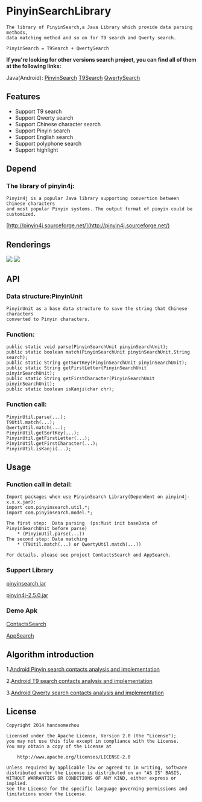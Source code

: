 PinyinSearchLibrary
===================
	The library of PinyinSearch,a Java Library which provide data parsing methods, 
	data matching method and so on for T9 search and Qwerty search.
	
	PinyinSearch = T9Search + QwertySearch
	
**If you're looking for other versions search project, you can find all of them at the following links:**

Java(Android):
[PinyinSearch](https://github.com/handsomezhou/PinyinSearchLibrary)
[T9Search](https://github.com/handsomezhou/T9SearchLibrary)
[QwertySearch](https://github.com/handsomezhou/QwertySearchLibrary)

	
Features
---------------
 * Support T9 search
 * Support Qwerty search
 * Support Chinese character search
 * Support Pinyin search
 * Support English search
 * Support polyphone search
 * Support highlight

Depend
---------------
### The library of pinyin4j: 
	Pinyin4j is a popular Java library supporting convertion between Chinese characters 
	and most popular Pinyin systems. The output format of pinyin could be customized.
[http://pinyin4j.sourceforge.net/](http://pinyin4j.sourceforge.net/)

Renderings
---------------
<img src="https://github.com/handsomezhou/PinyinSearchLibrary/blob/master/external_res/image/ContactsSearch.gif"/>
<img src="https://github.com/handsomezhou/PinyinSearchLibrary/blob/master/external_res/image/AppSearch.gif"/>

API
---------------
### Data structure:PinyinUnit
	PinyinUnit as a base data structure to save the string that Chinese characters  
	converted to Pinyin characters.
	
### Function:
	public static void parse(PinyinSearchUnit pinyinSearchUnit);
	public static boolean match(PinyinSearchUnit pinyinSearchUnit,String search);
	public static String getSortKey(PinyinSearchUnit pinyinSearchUnit);
	public static String getFirstLetter(PinyinSearchUnit pinyinSearchUnit);
	public static String getFirstCharacter(PinyinSearchUnit pinyinSearchUnit);
	public static boolean isKanji(char chr);

### Function call:
	PinyinUtil.parse(...);
	T9Util.match(...);
	QwertyUtil.match(...);
	PinyinUtil.getSortKey(...);
	PinyinUtil.getFirstLetter(...);
	PinyinUtil.getFirstCharacter(...);
	PinyinUtil.isKanji(...);
	
Usage
---------------	
### Function call in detail:
	Import packages when use PinyinSearch Library(Dependent on pinyin4j-x.x.x.jar):
	import com.pinyinsearch.util.*;
	import com.pinyinsearch.model.*;
	
	The first step:  Data parsing  (ps:Must init baseData of PinyinSearchUnit before parse)
	    * (PinyinUtil.parse(...))
    The second step: Data matching 
	    * (T9Util.match(...) or QwertyUtil.match(...))
	
	For details, please see project ContactsSearch and AppSearch.

### Support Library
[pinyinsearch.jar](https://github.com/handsomezhou/PinyinSearchLibrary/blob/master/external_res/jar/pinyinsearch.jar?raw=true)

[pinyin4j-2.5.0.jar](https://github.com/handsomezhou/PinyinSearchLibrary/blob/master/external_res/jar/pinyin4j-2.5.0.jar?raw=true)
	 
### Demo Apk
[ContactsSearch](https://github.com/handsomezhou/PinyinSearchLibrary/blob/master/external_res/bin/ContactsSearch.apk?raw=true)

[AppSearch](https://github.com/handsomezhou/PinyinSearchLibrary/blob/master/external_res/bin/AppSearch.apk?raw=true)

Algorithm introduction
---------------
1.[Android Pinyin search contacts analysis and implementation](http://blog.csdn.net/zjqyjg/article/details/41360769)

2.[Android T9 search contacts analysis and implementation](http://blog.csdn.net/zjqyjg/article/details/41182911)

3.[Android Qwerty search contacts analysis and implementation](http://blog.csdn.net/zjqyjg/article/details/41318907)

License 
---------------
	Copyright 2014 handsomezhou

	Licensed under the Apache License, Version 2.0 (the "License");
	you may not use this file except in compliance with the License.
	You may obtain a copy of the License at

		http://www.apache.org/licenses/LICENSE-2.0
		
	Unless required by applicable law or agreed to in writing, software
	distributed under the License is distributed on an "AS IS" BASIS,
	WITHOUT WARRANTIES OR CONDITIONS OF ANY KIND, either express or implied.
	See the License for the specific language governing permissions and
	limitations under the License.
